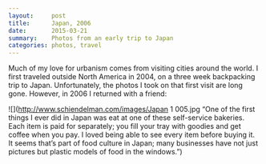 ```yaml
---
layout:     post
title:      Japan, 2006
date:       2015-03-21
summary:    Photos from an early trip to Japan
categories: photos, travel
---
```


Much of my love for urbanism comes from visiting cities around the world. I first traveled outside North America in 2004, on a three week backpacking trip to Japan. Unfortunately, the photos I took on that first visit are long gone. However, in 2006 I returned with a friend:

![](http://www.schiendelman.com/images/Japan 1 005.jpg “One of the first things I ever did in Japan was eat at one of these self-service bakeries. Each item is paid for separately; you fill your tray with goodies and get coffee when you pay. I loved being able to see every item before buying it. It seems that’s part of food culture in Japan; many businesses have not just pictures but plastic models of food in the windows.”)

